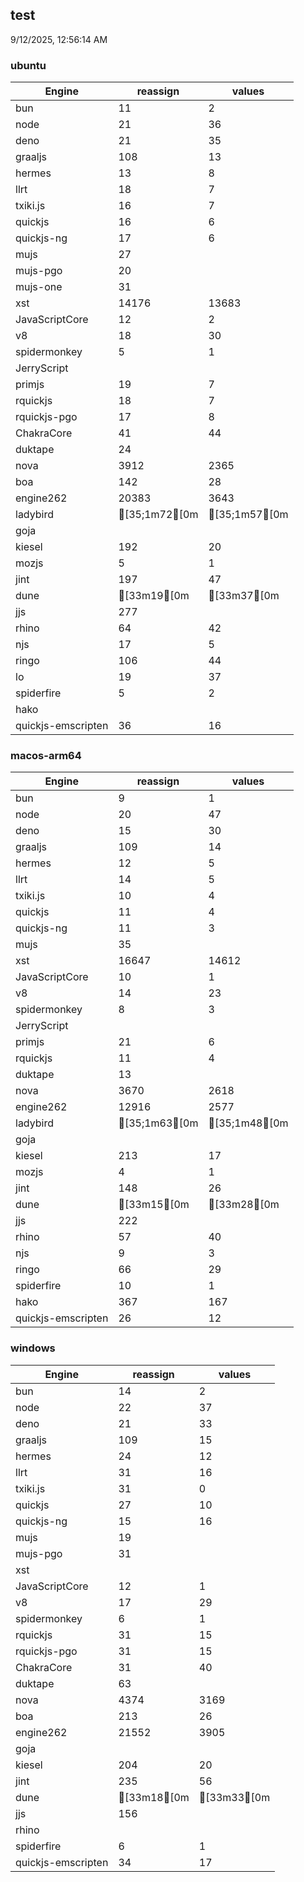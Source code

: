 
## test
9/12/2025, 12:56:14 AM

### ubuntu
| Engine | reassign | values |
| --- | --- | --- |
| bun | 11 | 2 |
| node | 21 | 36 |
| deno | 21 | 35 |
| graaljs | 108 | 13 |
| hermes | 13 | 8 |
| llrt | 18 | 7 |
| txiki.js | 16 | 7 |
| quickjs | 16 | 6 |
| quickjs-ng | 17 | 6 |
| mujs | 27 |  |
| mujs-pgo | 20 |  |
| mujs-one | 31 |  |
| xst | 14176 | 13683 |
| JavaScriptCore | 12 | 2 |
| v8 | 18 | 30 |
| spidermonkey | 5 | 1 |
| JerryScript |  |  |
| primjs | 19 | 7 |
| rquickjs | 18 | 7 |
| rquickjs-pgo | 17 | 8 |
| ChakraCore | 41 | 44 |
| duktape | 24 |  |
| nova | 3912 | 2365 |
| boa | 142 | 28 |
| engine262 | 20383 | 3643 |
| ladybird | [35;1m72[0m | [35;1m57[0m |
| goja |  |  |
| kiesel | 192 | 20 |
| mozjs | 5 | 1 |
| jint | 197 | 47 |
| dune | [33m19[0m | [33m37[0m |
| jjs | 277 |  |
| rhino | 64 | 42 |
| njs | 17 | 5 |
| ringo | 106 | 44 |
| lo | 19 | 37 |
| spiderfire | 5 | 2 |
| hako |  |  |
| quickjs-emscripten | 36 | 16 |
### macos-arm64
| Engine | reassign | values |
| --- | --- | --- |
| bun | 9 | 1 |
| node | 20 | 47 |
| deno | 15 | 30 |
| graaljs | 109 | 14 |
| hermes | 12 | 5 |
| llrt | 14 | 5 |
| txiki.js | 10 | 4 |
| quickjs | 11 | 4 |
| quickjs-ng | 11 | 3 |
| mujs | 35 |  |
| xst | 16647 | 14612 |
| JavaScriptCore | 10 | 1 |
| v8 | 14 | 23 |
| spidermonkey | 8 | 3 |
| JerryScript |  |  |
| primjs | 21 | 6 |
| rquickjs | 11 | 4 |
| duktape | 13 |  |
| nova | 3670 | 2618 |
| engine262 | 12916 | 2577 |
| ladybird | [35;1m63[0m | [35;1m48[0m |
| goja |  |  |
| kiesel | 213 | 17 |
| mozjs | 4 | 1 |
| jint | 148 | 26 |
| dune | [33m15[0m | [33m28[0m |
| jjs | 222 |  |
| rhino | 57 | 40 |
| njs | 9 | 3 |
| ringo | 66 | 29 |
| spiderfire | 10 | 1 |
| hako | 367 | 167 |
| quickjs-emscripten | 26 | 12 |
### windows
| Engine | reassign | values |
| --- | --- | --- |
| bun | 14 | 2 |
| node | 22 | 37 |
| deno | 21 | 33 |
| graaljs | 109 | 15 |
| hermes | 24 | 12 |
| llrt | 31 | 16 |
| txiki.js | 31 | 0 |
| quickjs | 27 | 10 |
| quickjs-ng | 15 | 16 |
| mujs | 19 |  |
| mujs-pgo | 31 |  |
| xst |  |  |
| JavaScriptCore | 12 | 1 |
| v8 | 17 | 29 |
| spidermonkey | 6 | 1 |
| rquickjs | 31 | 15 |
| rquickjs-pgo | 31 | 15 |
| ChakraCore | 31 | 40 |
| duktape | 63 |  |
| nova | 4374 | 3169 |
| boa | 213 | 26 |
| engine262 | 21552 | 3905 |
| goja |  |  |
| kiesel | 204 | 20 |
| jint | 235 | 56 |
| dune | [33m18[0m | [33m33[0m |
| jjs | 156 |  |
| rhino |  |  |
| spiderfire | 6 | 1 |
| quickjs-emscripten | 34 | 17 |
